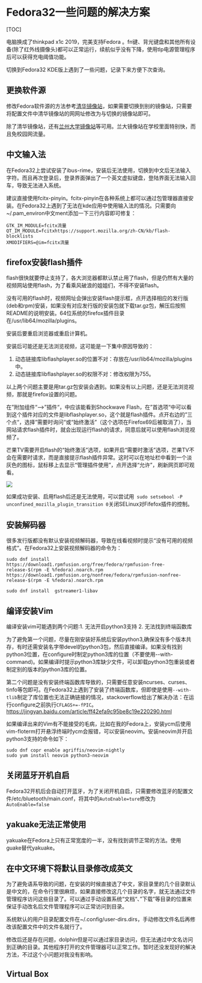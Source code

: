 # Fedora32一些问题的解决方案

[TOC]

电脑换成了thinkpad x1c 2019，完美支持Fedora 。fn键、背光键盘和其他所有设备(除了红外线摄像头)都可以正常运行，续航似乎没有下降，使用tlp电源管理程序后可以获得充电阈值功能。

切换到Fedora32 KDE版上遇到了一些问题，记录下来方便下次查询。 



## 更换软件源

修改Fedora软件源的方法参考[清华镜像站](https://mirrors.tuna.tsinghua.edu.cn/help/fedora/)，如果需要切换到别的镜像站，只需要将配置文件中清华镜像站的网网址修改为与切换的镜像站即可。

除了清华镜像站，还有[兰州大学镜像站]( mirror.lzu.edu.cn)等可用。兰大镜像站在学校里面特别快，而且免校园网流量。



## 中文输入法

在Fedora32上尝试安装了ibus-rime，安装后无法使用，切换到中文后无法输入字符。而且再次登录后，登录界面弹出了一个英文虚拟键盘，登陆界面无法输入回车，导致无法进入系统。

建议直接使用fcitx-pinyin。fcitx-pinyin在各种系统上都可以通过包管理器直接安装。在Fedora32上遇到了无法在kde应用中使用输入法的情况。只需要向~/.pam_environ中文ment添加一下三行内容即可修复：

```
GTK_IM_MODULE=fcitx流量
QT_IM_MODULE=fcitxhttps://support.mozilla.org/zh-CN/kb/flash-blocklists
XMODIFIERS=@im=fcitx流量
```



## firefox安装flash插件

flash很快就要停止支持了，各大浏览器都默认禁止用了flash，但是仍然有大量的视频网站使用flash，为了看乘风破浪的姐姐们，不得不安装flash。

没有可用的flash时，视频网址会弹出安装flash提示框，点开选择相应的发行版(deb和rpm)安装，如果没有对应发行版的安装包就下载tar.gz包，解压后按照README的说明安装。64位系统的firefox插件目录在/usr/lib64/mozilla/plugins。

安装后要重启浏览器或重启计算机。

安装后可能还是无法浏览视频，这可能是一下集中原因导致的：

1. 动态链接库libflashplayer.so的位置不对：存放在/usr/lib64/mozilla/plugins中。
2. 动态链接库libflashplayer.so的权限不对：修改权限为755。

以上两个问题主要是用tar.gz包安装会遇到。如果没有以上问题，还是无法浏览视频，那就是firefox设置的问题。

在”附加组件“-->”插件“，中应该能看到Shockwave Flash，在”首选项“中可以看到这个插件对应的文件是libflashplayer.so，这个就是flash插件。点开右边的”三个点“，选择”需要时询问“或“始终激活”（这个选项在Firefox69后被取消了），当网站请求flash插件时，就会出现运行flash的请求，同意后就可以使用flash浏览视频了。

芒果TV需要开启flash的“始终激活”选项，如果开启“需要时激活”选项，芒果TV不会在需要时请求，而是直接提示flash插件异常。这时可以在地址栏中看到一个淡灰色的图标，鼠标移上去显示“管理插件使用”，点开选择“允许”，刷新网页即可观看。

![](https://gitee.com/kongjun18/image/raw/master/Screenshot_20200627_130647.png)

如果成功安装、启用flash后还是无法使用，可以尝试用` sudo setsebool -P unconfined_mozilla_plugin_transition 0`关闭SELinux对Fifefox插件的控制。



## 安装解码器

很多发行版都没有默认安装视频解码器，导致在线看视频时提示“没有可用的视频格式”。在Fedora32上安装视频解码器的命令为：

```shell
sudo dnf install https://download1.rpmfusion.org/free/fedora/rpmfusion-free-release-$(rpm -E %fedora).noarch.rpm https://download1.rpmfusion.org/nonfree/fedora/rpmfusion-nonfree-release-$(rpm -E %fedora).noarch.rpm

sudo dnf install  gstreamer1-libav

```



## 编译安装Vim

编译安装vim可能遇到两个问题:1. 无法开启python3支持 2. 无法找到终端函数库

为了避免第一个问题，尽量在刚安装好系统后安装python3,确保没有多个版本共存，有时还需安装名字带devel的python3包，然后直接编译。如果没有找到python3位置，在configure时制定python3库的位置（不要使用--with-command)。如果编译时提示python3库缺少文件，可以卸载python3包重装或者制定别的版本的python3库的位置。

第二个问题是没有安装终端函数库导致的，只需要任意安装ncurses、curses、tinfo等包即可。在Fedora32上遇到了安装了终端函数库，但即使是使用`--with-tlib`制定了库位置也无法正确链接的情况，stackoverflow给出了解决办法：在运行configure之前执行`CFLAGS+=-fPIC`。https://jingyan.baidu.com/article/ff42efa9c95be8c19e220290.html

如果编译出来的Vim有不能接受的毛病，比如在我的Fedora上，安装ycm后使用vim-floterm打开悬浮终端时ycm会报错，可以安装neovim。安装neovim并开启python3支持的命令如下：

```
sudo dnf copr enable agriffis/neovim-nightly
sudo yum install neovim python3-neovim
```



## 关闭蓝牙开机自启

Fedora32开机后会自动打开蓝牙，为了关闭开机自启，只需要修改蓝牙的配置文件/etc/bluetooth/main.conf，将其中的`AutoEnable=ture`修改为`AutoEnable=false`



## yakuake无法正常使用

yakuake在Fedora上只有正常宽度的一半，没有找到调节正常的方法。使用guake替代yakuake。



## 在中文环境下将默认目录修改成英文

为了避免语系导致的问题，在安装的时候直接选了中文，家目录里的几个目录默认是中文的，在命令行里很麻烦，如果直接修改这几个目录的名字，就无法通过文件管理程序访问这些目录了。可以通过手动设置系统“文档“、”下载”等目录的位置来保证手动改名后文件管理程序可以正常访问到目录。

系统默认的用户目录配置文件在~/.config/user-dirs.dirs，手动修改文件名后再修改该配置文件中的文件名就行了。

修改后还是存在问题，dolphin但是可以通过家目录访问，但无法通过中文名访问到正确的目录。其他程序打开的文件管理器可以正常工作。暂时还没发现好的解决方法，不过这个小问题对我没有影响。



## Virtual Box



